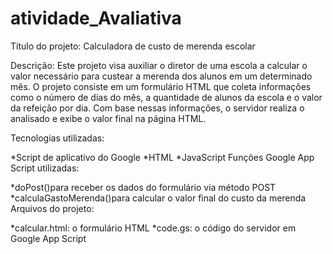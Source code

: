 # atividade_Avaliativa

Título do projeto: Calculadora de custo de merenda escolar

Descrição: Este projeto visa auxiliar o diretor de uma escola a calcular o valor necessário para custear a merenda dos alunos em um determinado mês. O projeto consiste em um formulário HTML que coleta informações como o número de dias do mês, a quantidade de alunos da escola e o valor da refeição por dia. Com base nessas informações, o servidor realiza o analisado e exibe o valor final na página HTML.

Tecnologias utilizadas:

*Script de aplicativo do Google
*HTML
*JavaScript
Funções Google App Script utilizadas:

*doPost()para receber os dados do formulário via método POST
*calculaGastoMerenda()para calcular o valor final do custo da merenda
Arquivos do projeto:

*calcular.html: o formulário HTML
*code.gs: o código do servidor em Google App Script
